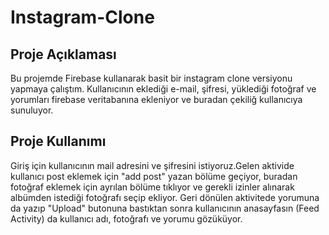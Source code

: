 # Instagram-Clone

## Proje Açıklaması

Bu projemde Firebase kullanarak basit bir instagram clone versiyonu yapmaya çalıştım. Kullanıcının eklediği e-mail, şifresi,
yüklediği fotoğraf ve yorumları firebase veritabanına ekleniyor ve buradan çekiliğ kullanıcıya sunuluyor.</br>

## Proje Kullanımı

Giriş için kullanıcının mail adresini ve şifresini istiyoruz.Gelen aktivide kullanıcı post eklemek için "add post" yazan bölüme geçiyor, buradan fotoğraf eklemek için
ayrılan bölüme tıklıyor ve gerekli izinler alınarak albümden istediği fotoğrafı seçip ekliyor. Geri dönülen aktivitede
yorumuna da yazıp "Upload" butonuna bastıktan sonra kullanıcının anasayfasın (Feed Activity) da kullanıcı adı, fotoğrafı 
ve yorumu gözüküyor. 


